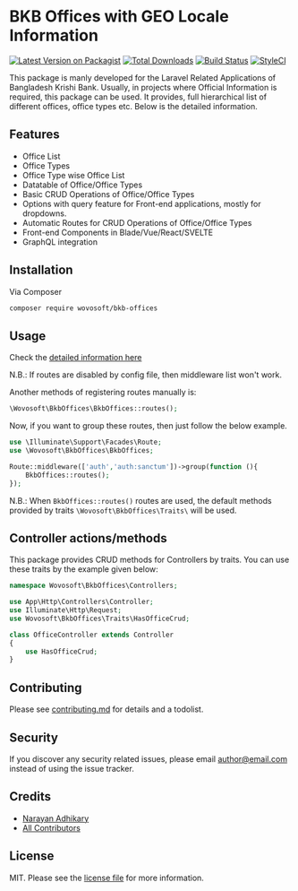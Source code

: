 # BKB Offices with GEO Locale Information

[![Latest Version on Packagist][ico-version]][link-packagist]
[![Total Downloads][ico-downloads]][link-downloads]
[![Build Status][ico-travis]][link-travis]
[![StyleCI][ico-styleci]][link-styleci]

This package is manly developed for the Laravel Related Applications of Bangladesh Krishi Bank.
Usually, in projects where Official Information is required, this package can be used.
It provides, full hierarchical list of different offices, office types etc. Below is the
detailed information.

## Features

- Office List
- Office Types
- Office Type wise Office List
- Datatable of Office/Office Types
- Basic CRUD Operations of Office/Office Types
- Options with query feature for Front-end applications, mostly for dropdowns.
- Automatic Routes for CRUD Operations of Office/Office Types
- Front-end Components in Blade/Vue/React/SVELTE
- GraphQL integration

## Installation

Via Composer

``` bash
composer require wovosoft/bkb-offices
```

## Usage

Check the  [detailed information here](docs/index.md)

N.B.: If routes are disabled by config file, then middleware list won't work.

Another methods of registering routes manually is:

```php
\Wovosoft\BkbOffices\BkbOffices::routes();
```

Now, if you want to group these routes, then just follow the below example.

```php
use \Illuminate\Support\Facades\Route;
use \Wovosoft\BkbOffices\BkbOffices;

Route::middleware(['auth','auth:sanctum'])->group(function (){
    BkbOffices::routes();
});
```

N.B.: When `BkbOffices::routes()` routes are used, the default methods provided
by traits `\Wovosoft\BkbOffices\Traits\` will be used.

## Controller actions/methods

This package provides CRUD methods for Controllers by traits.
You can use these traits by the example given below:

```php
namespace Wovosoft\BkbOffices\Controllers;

use App\Http\Controllers\Controller;
use Illuminate\Http\Request;
use Wovosoft\BkbOffices\Traits\HasOfficeCrud;

class OfficeController extends Controller
{
    use HasOfficeCrud;
}

```

## Contributing

Please see [contributing.md](contributing.md) for details and a todolist.

## Security

If you discover any security related issues, please email author@email.com instead of using the issue tracker.

## Credits

- [Narayan Adhikary](https://github.com/wovosoft)
- [All Contributors][link-contributors]

## License

MIT. Please see the [license file](license.md) for more information.

[ico-version]: https://img.shields.io/packagist/v/wovosoft/bkb-offices.svg?style=flat-square

[ico-downloads]: https://img.shields.io/packagist/dt/wovosoft/bkb-offices.svg?style=flat-square

[ico-travis]: https://img.shields.io/travis/wovosoft/bkb-offices/master.svg?style=flat-square

[ico-styleci]: https://styleci.io/repos/12345678/shield

[link-packagist]: https://packagist.org/packages/wovosoft/bkb-offices

[link-downloads]: https://packagist.org/packages/wovosoft/bkb-offices

[link-travis]: https://travis-ci.org/wovosoft/bkb-offices

[link-styleci]: https://styleci.io/repos/12345678

[link-author]: https://github.com/wovosoft

[link-contributors]: ../../contributors
